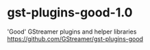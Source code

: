 # gst-plugins-good-1.0
'Good' GStreamer plugins and helper libraries https://github.com/GStreamer/gst-plugins-good 
